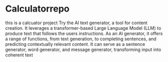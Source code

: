 # Calculatorrepo
this is a calcuator project
Try the AI text generator, a tool for content creation. It leverages a transformer-based Large Language Model (LLM) to produce text that follows the users instructions. As an AI generator, it offers a range of functions, from text generation, to completing sentences, and predicting contextually relevant content. It can serve as a sentence generator, word generator, and message generator, transforming input into coherent text
